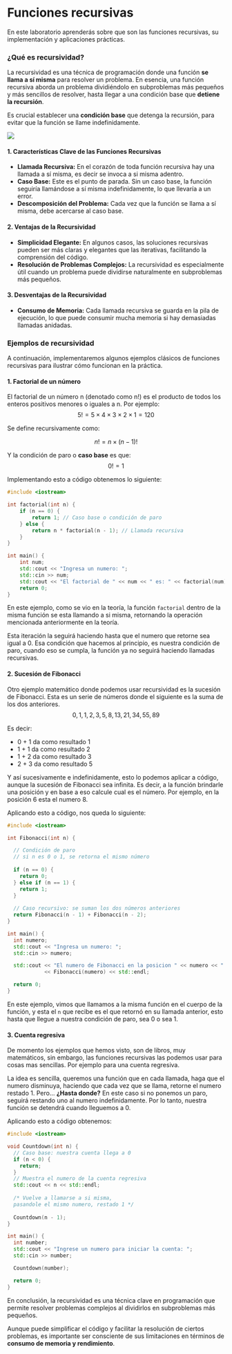 ﻿# Funciones recursivas

En este laboratorio aprenderás sobre que son las funciones recursivas, su implementación y aplicaciones prácticas.

### ¿Qué es recursividad?
La recursividad es una técnica de programación donde una función **se llama a sí misma** para resolver un problema. En esencia, una función recursiva aborda un problema dividiéndolo en subproblemas más pequeños y más sencillos de resolver, hasta llegar a una condición base que **detiene la recursión**.

Es crucial establecer una **condición base** que detenga la recursión, para evitar que la función se llame indefinidamente.

![](https://i.ytimg.com/vi/_-5l_gKnnsM/maxresdefault.jpg)


#### 1. **Características Clave de las Funciones Recursivas**

-   **Llamada Recursiva:** En el corazón de toda función recursiva hay una llamada a sí misma, es decir se invoca a si misma adentro.
-   **Caso Base:** Este es el punto de parada. Sin un caso base, la función seguiría llamándose a sí misma indefinidamente, lo que llevaría a un error.
-   **Descomposición del Problema:** Cada vez que la función se llama a sí misma, debe acercarse al caso base.

#### **2. Ventajas de la Recursividad**

-   **Simplicidad Elegante:** En algunos casos, las soluciones recursivas pueden ser más claras y elegantes que las iterativas, facilitando la comprensión del código.
-   **Resolución de Problemas Complejos:** La recursividad es especialmente útil cuando un problema puede dividirse naturalmente en subproblemas más pequeños.

#### 3. **Desventajas de la Recursividad**

-   **Consumo de Memoria:** Cada llamada recursiva se guarda en la pila de ejecución, lo que puede consumir mucha memoria si hay demasiadas llamadas anidadas. 


### Ejemplos de recursividad
A continuación, implementaremos algunos ejemplos clásicos de funciones recursivas para ilustrar cómo funcionan en la práctica.

#### 1. Factorial de un número
El factorial de un número n (denotado como n!) es el producto de todos los enteros positivos menores o iguales a n. Por ejemplo:
$$5! = 5 × 4 × 3 × 2 × 1 =120$$

 Se define recursivamente como:

$$ n! = n × (n - 1)! $$

Y la condición de paro o **caso base** es que:
 $$0! = 1$$
 
 Implementando esto a código obtenemos lo siguiente:
```c++
#include <iostream>

int factorial(int n) {
    if (n == 0) {
        return 1; // Caso base o condición de paro
    } else {
        return n * factorial(n - 1); // Llamada recursiva
    }
}

int main() {
    int num;
    std::cout << "Ingresa un numero: ";
    std::cin >> num;
    std::cout << "El factorial de " << num << " es: " << factorial(num) << std::endl;
    return 0;
}
```
En este ejemplo, como se vio en la teoría, la función `factorial` dentro de la misma función se esta llamando a si misma, retornando la operación mencionada anteriormente en la teoría.

Esta iteración la seguirá haciendo hasta que el numero que retorne sea igual a 0. Esa condición que hacemos al principio, es nuestra condición de paro, cuando eso se cumpla, la función ya no seguirá haciendo llamadas recursivas.

#### 2. Sucesión de Fibonacci
Otro ejemplo matemático donde podemos usar recursividad es la sucesión de Fibonacci. Esta es un serie de números donde el siguiente es la suma de los dos anteriores. 
$$0, 1, 1, 2, 3, 5, 8, 13, 21, 34, 55, 89$$

Es decir:
- 0 + 1 da como resultado 1
- 1 + 1 da como resultado 2
- 1 + 2 da como resultado 3
- 2 + 3 da como resultado 5

Y así sucesivamente e indefinidamente, esto lo podemos aplicar a código, aunque la sucesión de Fibonacci sea infinita. Es decir, a la función brindarle una posición y en base a eso calcule cual es el número. Por ejemplo, en la posición 6 esta el numero 8.

Aplicando esto a código, nos queda lo siguiente:
```c++
#include <iostream>

int Fibonacci(int n) {

  // Condición de paro
  // si n es 0 o 1, se retorna el mismo número
  
  if (n == 0) {
    return 0;
  } else if (n == 1) {
    return 1;
  }
  
  // Caso recursivo: se suman los dos números anteriores
  return Fibonacci(n - 1) + Fibonacci(n - 2);
}

int main() {
  int numero;
  std::cout << "Ingresa un numero: ";
  std::cin >> numero;

  std::cout << "El numero de Fibonacci en la posicion " << numero << " es "
            << Fibonacci(numero) << std::endl;

  return 0;
}
```
En este ejemplo, vimos que llamamos a la misma función en el cuerpo de la función, y esta el `n` que recibe es el que retornó en su llamada anterior, esto hasta que llegue a nuestra condición de paro, sea 0 o sea 1.

#### 3. Cuenta regresiva
De momento los ejemplos que hemos visto, son de libros, muy matemáticos, sin embargo, las funciones recursivas las podemos usar para cosas mas sencillas. Por ejemplo para una cuenta regresiva.

La idea es sencilla, queremos una función que en cada llamada, haga que el numero disminuya, haciendo que cada vez que se llama, retorne el numero restado 1. Pero... **¿Hasta donde?**
En este caso si no ponemos un paro, seguirá restando uno al numero indefinidamente. Por lo tanto, nuestra función se detendrá cuando lleguemos a 0.

Aplicando esto a código obtenemos:
```c++
#include <iostream>

void Countdown(int n) {
  // Caso base: nuestra cuenta llega a 0
  if (n < 0) {
    return;
  }
  // Muestra el numero de la cuenta regresiva
  std::cout << n << std::endl;
  
  /* Vuelve a llamarse a si misma, 
  pasandole el mismo numero, restado 1 */
  
  Countdown(n - 1);
}

int main() {
  int number;
  std::cout << "Ingrese un numero para iniciar la cuenta: ";
  std::cin >> number;

  Countdown(number);

  return 0;
}
```

En conclusión, la recursividad es una técnica clave en programación que permite resolver problemas complejos  al dividirlos en subproblemas más pequeños.

 Aunque puede simplificar el código y facilitar la resolución de ciertos problemas, es importante ser consciente de sus limitaciones en términos de **consumo de memoria y rendimiento**. 
